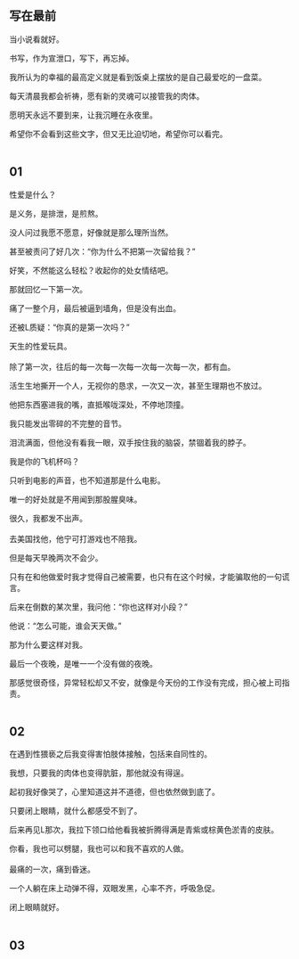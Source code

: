 ## 写在最前

当小说看就好。

书写，作为宣泄口，写下，再忘掉。

我所认为的幸福的最高定义就是看到饭桌上摆放的是自己最爱吃的一盘菜。

每天清晨我都会祈祷，愿有新的灵魂可以接管我的肉体。

愿明天永远不要到来，让我沉睡在永夜里。

希望你不会看到这些文字，但又无比迫切地，希望你可以看完。
<br><br>
## 01

性爱是什么？

是义务，是排泄，是煎熬。

没人问过我愿不愿意，好像就是那么理所当然。

甚至被责问了好几次：“你为什么不把第一次留给我？”

好笑，不然能这么轻松？收起你的处女情结吧。

那就回忆一下第一次。

痛了一整个月，最后被逼到墙角，但是没有出血。

还被L质疑：“你真的是第一次吗？”

天生的性爱玩具。
<br><br>
除了第一次，往后的每一次每一次每一次每一次每一次，都有血。

活生生地撕开一个人，无视你的恳求，一次又一次，甚至生理期也不放过。

他把东西塞进我的嘴，直抵喉咙深处，不停地顶撞。

我只能发出零碎的不完整的音节。

泪流满面，但他没有看我一眼，双手按住我的脑袋，禁锢着我的脖子。

我是你的飞机杯吗？

只听到电影的声音，也不知道那是什么电影。

唯一的好处就是不用闻到那股腥臭味。

很久，我都发不出声。
<br><br>
去美国找他，他宁可打游戏也不陪我。

但是每天早晚两次不会少。

只有在和他做爱时我才觉得自己被需要，也只有在这个时候，才能骗取他的一句谎言。

后来在倒数的某次里，我问他：“你也这样对小段？”

他说：“怎么可能，谁会天天做。”

那为什么要这样对我。

最后一个夜晚，是唯一一个没有做的夜晚。

那感觉很奇怪，异常轻松却又不安，就像是今天份的工作没有完成，担心被上司指责。
<br><br>
## 02
在遇到性猥亵之后我变得害怕肢体接触，包括来自同性的。

我想，只要我的肉体也变得肮脏，那他就没有得逞。

起初我好像哭了，心里知道这并不道德，但也依然做到底了。

只要闭上眼睛，就什么都感受不到了。

后来再见L那次，我拉下领口给他看我被折腾得满是青紫或棕黄色淤青的皮肤。

你看，我也可以劈腿，我也可以和我不喜欢的人做。
<br><br>
最痛的一次，痛到昏迷。

一个人躺在床上动弹不得，双眼发黑，心率不齐，呼吸急促。

闭上眼睛就好。
<br><br>
## 03
